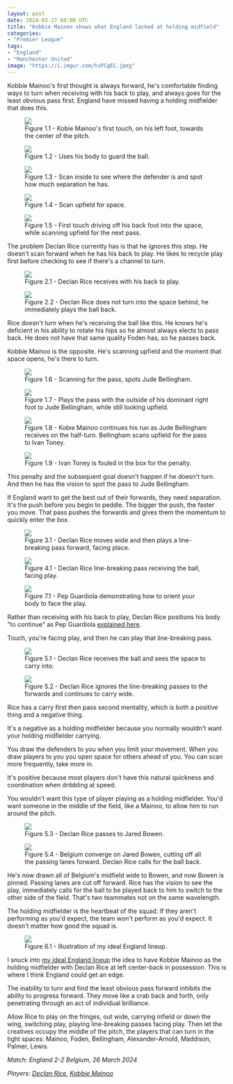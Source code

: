 ```yaml
---
layout: post
date: 2024-03-27 08:00 UTC
title: "Kobbie Mainoo shows what England lacked at holding midfield"
categories:
- "Premier League"
tags:
- "England"
- "Manchester United"
image: "https://i.imgur.com/hsPCgEC.jpeg"
---
```


Kobbie Mainoo's first thought is always forward, he's comfortable finding ways to turn when receiving with his back to play, and always goes for the least obvious pass first. England have missed having a holding midfielder that does this.

<!---more--->

<figure>
    <img src="https://i.imgur.com/VrisQZl.jpeg">
    <figcaption>Figure 1.1 - Kobie Mainoo's first touch, on his left foot, towards the center of the pitch.</figcaption>
</figure> 

<figure>
    <img src="https://i.imgur.com/bwllTvQ.jpeg">
    <figcaption>Figure 1.2 - Uses his body to guard the ball.</figcaption>
</figure> 

<figure>
    <img src="https://i.imgur.com/6yGe1GM.jpeg">
    <figcaption>Figure 1.3 - Scan inside to see where the defender is and spot how much separation he has.</figcaption>
</figure> 

<figure>
    <img src="https://i.imgur.com/XvoIYu5.jpeg">
    <figcaption>Figure 1.4 - Scan upfield for space.</figcaption>
</figure> 

<figure>
    <img src="https://i.imgur.com/hsPCgEC.jpeg">
    <figcaption>Figure 1.5 - First touch driving off his back foot into the space, while scanning upfield for the next pass.</figcaption>
</figure> 

The problem Declan Rice currently has is that he ignores this step. He doesn't scan forward when he has his back to play. He likes to recycle play first before checking to see if there's a channel to turn. 

<figure>
    <img src="https://i.imgur.com/VhYTMQa.jpeg">
    <figcaption>Figure 2.1 - Declan Rice receives with his back to play.</figcaption>
</figure> 

<figure>
    <img src="https://i.imgur.com/pFueYg6.jpeg">
    <figcaption>Figure 2.2 - Declan Rice does not turn into the space behind, he immediately plays the ball back.</figcaption>
</figure> 

Rice doesn't turn when he's receiving the ball like this. He knows he's deficient in his ability to rotate his hips so he almost always elects to pass back. He does not have that same quality Foden has, so he passes back. 

Kobbie Mainoo is the opposite. He's scanning upfield and the moment that space opens, he's there to turn. 

<figure>
    <img src="https://i.imgur.com/41qJBuR.jpeg">
    <figcaption>Figure 1.6 - Scanning for the pass, spots Jude Bellingham.</figcaption>
</figure> 

<figure>
    <img src="https://i.imgur.com/OHoX0OJ.jpeg">
    <figcaption>Figure 1.7 - Plays the pass with the outside of his dominant right foot to Jude Bellingham, while still looking upfield.</figcaption>
</figure> 

<figure>
    <img src="https://i.imgur.com/8RDfMlj.jpeg">
    <figcaption>Figure 1.8 - Kobie Mainoo continues his run as Jude Bellingham receives on the half-turn. Bellingham scans upfield for the pass to Ivan Toney.</figcaption>
</figure> 

<figure>
    <img src="https://i.imgur.com/EEW51mV.jpeg">
    <figcaption>Figure 1.9 - Ivan Toney is fouled in the box for the penalty.</figcaption>
</figure> 

This penalty and the subsequent goal doesn't happen if he doesn't turn. And then he has the vision to spot the pass to Jude Bellingham. 

If England want to get the best out of their forwards, they need separation. It's the push before you begin to peddle. The bigger the push, the faster you move. That pass pushes the forwards and gives them the momentum to quickly enter the box.

<figure>
    <img src="https://i.imgur.com/KjrobRG.jpeg">
    <figcaption>Figure 3.1 - Declan Rice moves wide and then plays a line-breaking pass forward, facing place.</figcaption>
</figure> 

<figure>
    <img src="https://i.imgur.com/rGI08b4.jpeg">
    <figcaption>Figure 4.1 - Declan Rice line-breaking pass receiving the ball, facing play.</figcaption>
</figure> 

<figure>
    <img src="https://i.imgur.com/tb8Ehmk.png">
    <figcaption>Figure 7.1 - Pep Guardiola demonstrating how to orient your body to face the play.</figcaption>
</figure> 

Rather than receiving with his back to play, Declan Rice positions his body "to continue" as Pep Guardiola [explained here](https://tacticsjournal.com/2024/03/01/positive-orientation-when-receiving-the-ball/). 

Touch, you're facing play, and then he can play that line-breaking pass. 

<figure>
    <img src="https://i.imgur.com/Uaq8uX7.jpeg">
    <figcaption>Figure 5.1 - Declan Rice receives the ball and sees the space to carry into.</figcaption>
</figure> 

<figure>
    <img src="https://i.imgur.com/KcOJAN7.jpeg">
    <figcaption>Figure 5.2 - Declan Rice ignores the line-breaking passes to the forwards and continues to carry wide.</figcaption>
</figure> 

Rice has a carry first then pass second mentality, which is both a positive thing and a negative thing. 

It's a negative as a holding midfielder because you normally wouldn't want your holding midfielder carrying.

You draw the defenders to you when you limit your movement. When you draw players to you you open space for others ahead of you. You can scan more frequently, take more in. 

It's positive because most players don't have this natural quickness and coordination when dribbling at speed.

You wouldn't want this type of player playing as a holding midfielder. You'd want someone in the middle of the field, like a Mainoo, to allow him to run around the pitch. 

<figure>
    <img src="https://i.imgur.com/24ZrhkS.jpeg">
    <figcaption>Figure 5.3 - Declan Rice passes to Jared Bowen.</figcaption>
</figure> 

<figure>
    <img src="https://i.imgur.com/aUiO93G.jpeg">
    <figcaption>Figure 5.4 - Belgium converge on Jared Bowen, cutting off all the passing lanes forward. Declan Rice calls for the ball back.</figcaption>
</figure> 

He's now drawn all of Belgium's midfield wide to Bowen, and now Bowen is pinned. Passing lanes are cut off forward. Rice has the vision to see the play, immediately calls for the ball to be played back to him to switch to the other side of the field. That's two teammates not on the same wavelength. 

The holding midfielder is the heartbeat of the squad. If they aren't performing as you'd expect, the team won't perform as you'd expect. It doesn't matter how good the squad is. 

<figure>
    <img src="https://i.imgur.com/UayhxAx.jpeg">
    <figcaption>Figure 6.1 - Illustration of my ideal England lineup.</figcaption>
</figure> 

I snuck into [my ideal England lineup](https://tacticsjournal.com/2024/03/20/englands-simple-solution/) the idea to have Kobbie Mainoo as the holding midfielder with Declan Rice at left center-back in possession. This is where I think England could get an edge. 

The inability to turn and find the least obvious pass forward inhibits the ability to progress forward. They move like a crab back and forth, only penetrating through an act of individual brilliance. 

Allow Rice to play on the fringes, out wide, carrying infield or down the wing, switching play, playing line-breaking passes facing play. Then let the creatives occupy the middle of the pitch, the players that can turn in the tight spaces: Mainoo, Foden, Bellingham, Alexander-Arnold, Maddison, Palmer, Lewis. 

*Match: England 2-2 Belgium, 26 March 2024*

*Players: <a rel="nofollow noopener" target="_blank" href="https://fbref.com/en/players/1c7012b8/Declan-Rice?utm_medium=linker&amp;utm_source=fbref.com&amp;utm_campaign=2024-03-27_fb">
Declan Rice</a>, <a rel="nofollow noopener" target="_blank" href="https://fbref.com/en/players/c6220452/Kobbie-Mainoo?utm_medium=linker&amp;utm_source=fbref.com&amp;utm_campaign=2024-03-27_fb">Kobbie Mainoo</a>*